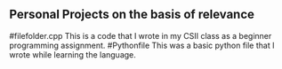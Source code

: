 ## Personal Projects on the basis of relevance
#filefolder.cpp
This is a code that I wrote in my CSII class as a beginner programming assignment.
#Pythonfile
This was a basic python file that I wrote while learning the language.
